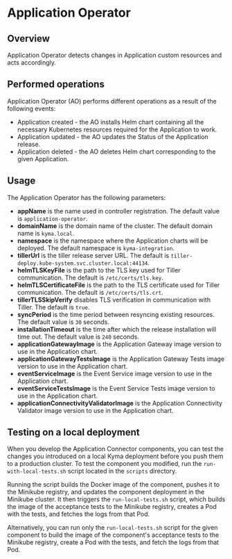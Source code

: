 # Application Operator

## Overview

Application Operator detects changes in Application custom resources and acts accordingly.


## Performed operations

Application Operator (AO) performs different operations as a result of the following events:

 - Application created - the AO installs Helm chart containing all the necessary Kubernetes resources required for the Application to work.
 - Application updated - the AO updates the Status of the Application release.
 - Application deleted - the AO deletes Helm chart corresponding to the given Application.


## Usage

 The Application Operator has the following parameters:
 - **appName** is the name used in controller registration. The default value is `application-operator`.
 - **domainName** is the domain name of the cluster. The default domain name is `kyma.local`.
 - **namespace** is the namespace where the Application charts will be deployed. The default namespace is `kyma-integration`.
 - **tillerUrl** is the tiller release server URL. The default is `tiller-deploy.kube-system.svc.cluster.local:44134`.
 - **helmTLSKeyFile** is the path to the TLS key used for Tiller communication. The default is `/etc/certs/tls.key`.
 - **helmTLSCertificateFile** is the path to the TLS certificate used for Tiller communication. The default is `/etc/certs/tls.crt`.
 - **tillerTLSSkipVerify** disables TLS verification in communication with Tiller. The default is `true`.
 - **syncPeriod** is the time period between resyncing existing resources. The default value is `30` seconds.
 - **installationTimeout** is the time after which the release installation will time out. The default value is `240` seconds.
 - **applicationGatewayImage** is the Application Gateway image version to use in the Application chart.
 - **applicationGatewayTestsImage** is the Application Gateway Tests image version to use in the Application chart.
 - **eventServiceImage** is the Event Service image version to use in the Application chart.
 - **eventServiceTestsImage** is the Event Service Tests image version to use in the Application chart.
 - **applicationConnectivityValidatorImage** is the Application Connectivity Validator image version to use in the Application chart.

## Testing on a local deployment

When you develop the Application Connector components, you can test the changes you introduced on a local Kyma deployment before you push them to a production cluster.
To test the component you modified, run the `run-with-local-tests.sh` script located in the `scripts` directory.

Running the script builds the Docker image of the component, pushes it to the Minikube registry, and updates the component deployment in the Minikube cluster. It then triggers the `run-local-tests.sh` script, which builds the image of the acceptance tests to the Minikube registry, creates a Pod with the tests, and fetches the logs from that Pod.

Alternatively, you can run only the `run-local-tests.sh` script for the given component to build the image of the component's acceptance tests to the Minikube registry, create a Pod with the tests, and fetch the logs from that Pod.

